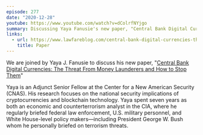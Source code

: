 ```yaml
---
episode: 277
date: "2020-12-28"
youtube: https://www.youtube.com/watch?v=dColrfNYjgo
summary: Discussing Yaya Fanusie's new paper, "Central Bank Digital Currencies"
links:
  - url: https://www.lawfareblog.com/central-bank-digital-currencies-threat-money-launderers-and-how-stop-them
    title: Paper
---
```

We are joined by Yaya J. Fanusie to discuss his new paper, "[Central Bank
Digital Currencies: The Threat From Money Launderers and How to Stop
Them][paper]"

Yaya is an Adjunct Senior Fellow at the Center for a New American Security
(CNAS). His research focuses on the national security implications of
cryptocurrencies and blockchain technology. Yaya spent seven years as both an
economic and counterterrorism analyst in the CIA, where he regularly briefed
federal law enforcement, U.S. military personnel, and White House-level policy
makers—including President George W. Bush whom he personally briefed on
terrorism threats.

[paper]: https://www.lawfareblog.com/central-bank-digital-currencies-threat-money-launderers-and-how-stop-them
